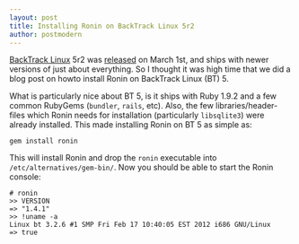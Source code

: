 ```yaml
---
layout: post
title: Installing Ronin on BackTrack Linux 5r2
author: postmodern
---
```


[BackTrack Linux][1] 5r2 was [released][2] on March 1st, and ships with
newer versions of just about everything. So I thought it was high time that
we did a blog post on howto install Ronin on BackTrack Linux (BT) 5.

What is particularly nice about BT 5, is it ships with Ruby 1.9.2 and a few
common RubyGems (`bundler`, `rails`, etc). Also, the few libraries/header-files
which Ronin needs for installation (particularly `libsqlite3`)
were already installed. This made installing Ronin on BT 5 as simple as:

    gem install ronin

This will install Ronin and drop the `ronin` executable into
`/etc/alternatives/gem-bin/`. Now you should be able to start the Ronin console:

    # ronin
    >> VERSION
    => "1.4.1"
    >> !uname -a
    Linux bt 3.2.6 #1 SMP Fri Feb 17 10:40:05 EST 2012 i686 GNU/Linux
    => true

[1]: http://www.backtrack-linux.org/
[2]: http://www.backtrack-linux.org/backtrack/backtrack-5-r2-released/
